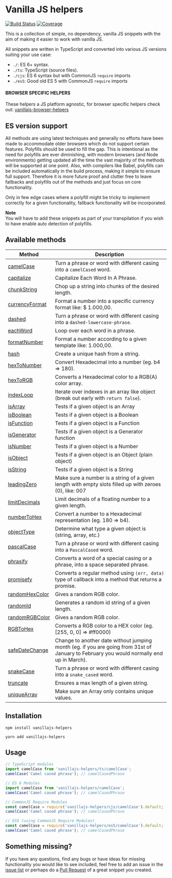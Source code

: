 # Vanilla JS helpers

[![Build Status](https://travis-ci.org/Tokimon/vanillajs-helpers.svg?branch=master)](https://travis-ci.org/Tokimon/vanillajs-helpers)
[![Coverage](https://coveralls.io/repos/github/Tokimon/vanillajs-helpers/badge.svg?branch=master)](https://coveralls.io/github/Tokimon/vanillajs-helpers)

This is a collection of simple, no dependency, vanilla JS snippets with the aim
of making it easier to work with vanilla JS.

All snippets are written in TypeScript and converted into various JS versions suiting your use case:

- `./`: ES 6+ syntax.
- `./ts`: TypeScript (source files).
- `./cjs`: ES 6 syntax but with CommonJS `require` imports
- `./es5`: Good old ES 5 with CommonJS `require` imports

#### BROWSER SPECIFIC HELPERS

These helpers a JS platform agnostic, for browser specific helpers check out:
[vanillajs-browser-helpers](https://github.com/Tokimon/vanillajs-browser-helpers)


## ES version support
All methods are using latest techniques and generally no efforts have been made to
accommodate older browsers which do not support certain features. Polyfills should
be used to fill the gap. This is intentional as the need for polyfills are ever
diminishing, with modern browsers (and Node environments) getting updated all the time the vast
majority of the methods will be supported at one point. Also, with compilers like Babel, polyfills can be included automatically in the build process, making it simple to ensure full support. Therefore it is more future proof and clutter free to leave fallbacks and polyfills out of
the methods and just focus on core functionality.

Only in few edge cases where a polyfill might be tricky to implement correctly for a given
functionality, fallback functionality will be incorporated.

**Note**  
You will have to add these snippets as part of your transpilation if you wish to have
enable auto detection of polyfills.

## Available methods

Method | Description
------ | -----------
[camelCase](http://tokimon.github.io/vanillajs-helpers/modules/_camelcase_) | Turn a phrase or word with different casing into a `camelCased` word.
[capitalize](http://tokimon.github.io/vanillajs-helpers/modules/_capitalize_) | Capitalize Each Word In A Phrase.
[chunkString](http://tokimon.github.io/vanillajs-helpers/modules/_chunkstring_) | Chop up a string into chunks of the desired length.
[currencyFormat](http://tokimon.github.io/vanillajs-helpers/modules/_currencyformat_) | Format a number into a specific currency format like: $ 1.000,00.
[dashed](http://tokimon.github.io/vanillajs-helpers/modules/_dashed_) | Turn a phrase or word with different casing into a `dashed-lowercase-phrase`.
[eachWord](http://tokimon.github.io/vanillajs-helpers/modules/_eachword_) | Loop over each word in a phrase.
[formatNumber](http://tokimon.github.io/vanillajs-helpers/modules/_formatnumber_) | Format a number according to a given template like: 1.000,00.
[hash](http://tokimon.github.io/vanillajs-helpers/modules/_hash_) | Create a unique hash from a string.
[hexToNumber](http://tokimon.github.io/vanillajs-helpers/modules/_hextonumber_) | Convert Hexadecimal into a number (eg. b4 => 180).
[hexToRGB](http://tokimon.github.io/vanillajs-helpers/modules/_hextorgb_) | Converts a Hexadecimal color to a RGB(A) color array.
[indexLoop](http://tokimon.github.io/vanillajs-helpers/modules/_indexloop_) | Iterate over indexes in an array like object (break out early with `return false`).
[isArray](http://tokimon.github.io/vanillajs-helpers/modules/_isarray_) | Tests if a given object is an Array
[isBoolean](http://tokimon.github.io/vanillajs-helpers/modules/_isboolean_) | Tests if a given object is a Boolean
[isFunction](http://tokimon.github.io/vanillajs-helpers/modules/_isfunction_) | Tests if a given object is a Function
[isGenerator](http://tokimon.github.io/vanillajs-helpers/modules/_isgenerator_) | Tests if a given object is a Generator function
[isNumber](http://tokimon.github.io/vanillajs-helpers/modules/_isnumber_) | Tests if a given object is a Number
[isObject](http://tokimon.github.io/vanillajs-helpers/modules/_isobject_) | Tests if a given object is an Object (plain object)
[isString](http://tokimon.github.io/vanillajs-helpers/modules/_isstring_) | Tests if a given object is a String
[leadingZero](http://tokimon.github.io/vanillajs-helpers/modules/_leadingzero_) | Make sure a number is a string of a given length with empty slots filled up with zeroes (0), like: 007
[limitDecimals](http://tokimon.github.io/vanillajs-helpers/modules/_limitdecimals_) | Limit decimals of a floating number to a given length.
[numberToHex](http://tokimon.github.io/vanillajs-helpers/modules/_numbertohex_) | Convert a number to a Hexadecimal representation (eg. 180 => b4).
[objectType](http://tokimon.github.io/vanillajs-helpers/modules/_objecttype_) | Determine what type a given object is (string, array, etc.)
[pascalCase](http://tokimon.github.io/vanillajs-helpers/modules/_pascalcase_) | Turn a phrase or word with different casing into a `PascalCased` word.
[phrasify](http://tokimon.github.io/vanillajs-helpers/modules/_phrasify_) | Converts a word of a special casing or a phrase, into a space separated phrase.
[promisefy](http://tokimon.github.io/vanillajs-helpers/modules/_promisefy_) | Converts a regular method using `(err, data)` type of callback into a method that returns a promise.
[randomHexColor](http://tokimon.github.io/vanillajs-helpers/modules/_randomrgbcolor_) | Gives a random RGB color.
[randomId](http://tokimon.github.io/vanillajs-helpers/modules/_randomid_) | Generates a random id string of a given length.
[randomRGBColor](http://tokimon.github.io/vanillajs-helpers/modules/_randomrgbcolor_) | Gives a random RGB color.
[RGBToHex](http://tokimon.github.io/vanillajs-helpers/modules/_rgbtohex_) | Converts a RGB color to a HEX color (eg. [255, 0, 0] => #ff0000)
[safeDateChange](http://tokimon.github.io/vanillajs-helpers/modules/_safedatechange_) | Change to another date without jumping month (eg. if you are going from 31st of January to February you would normally end up in March).
[snakeCase](http://tokimon.github.io/vanillajs-helpers/modules/_snakecase_) | Turn a phrase or word with different casing into a `snake_cased` word.
[truncate](http://tokimon.github.io/vanillajs-helpers/modules/_truncate_) | Ensures a max length of a given string.
[uniqueArray](http://tokimon.github.io/vanillajs-helpers/modules/_uniquearray_) | Make sure an Array only contains unique values.

## Installation

```
npm install vanillajs-helpers
```

```
yarn add vanillajs-helpers
```

## Usage

```ts
// TypeScript modules
import camelCase from 'vanillajs-helpers/ts/camelCase';
camelCase('Camel cased phrase'); // camelCasedPhrase
```

```js
// ES 6 Modules
import camelCase from 'vanillajs-helpers/camelCase';
camelCase('Camel cased phrase'); // camelCasedPhrase
```

```js
// CommonJS Require Modules
const camelCase = require('vanillajs-helpers/cjs/camelCase').default;
camelCase('Camel cased phrase'); // camelCasedPhrase
```

```js
// ES5 (using CommonJS Require Modules)
const camelCase = require('vanillajs-helpers/es5/camelCase').default;
camelCase('Camel cased phrase'); // camelCasedPhrase
```

## Something missing?

If you have any questions, find any bugs or have ideas for missing functionality you would like to see included, feel
free to add an issue in the [issue list](https://github.com/Tokimon/vanillajs-helpers/issues) or perhaps do a
[Pull Request](https://github.com/Tokimon/vanillajs-helpers/pulls) of a great snippet you created.
